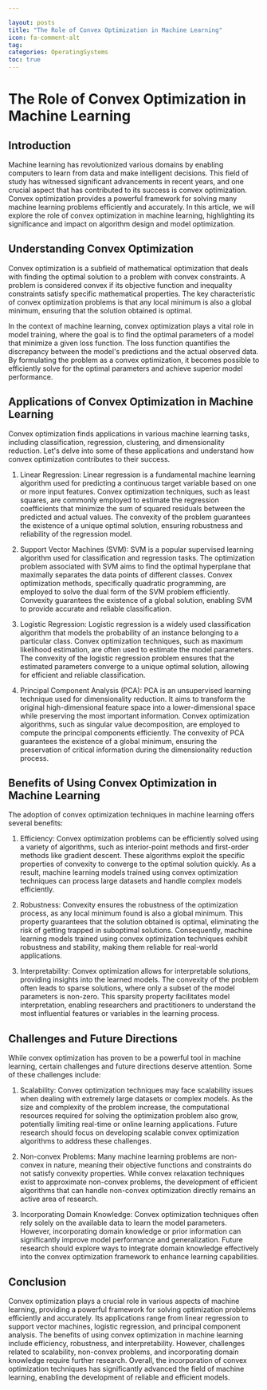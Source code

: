 ```yaml
---

layout: posts
title: "The Role of Convex Optimization in Machine Learning"
icon: fa-comment-alt
tag:      
categories: OperatingSystems
toc: true
---
```




# The Role of Convex Optimization in Machine Learning

## Introduction

Machine learning has revolutionized various domains by enabling computers to learn from data and make intelligent decisions. This field of study has witnessed significant advancements in recent years, and one crucial aspect that has contributed to its success is convex optimization. Convex optimization provides a powerful framework for solving many machine learning problems efficiently and accurately. In this article, we will explore the role of convex optimization in machine learning, highlighting its significance and impact on algorithm design and model optimization.

## Understanding Convex Optimization

Convex optimization is a subfield of mathematical optimization that deals with finding the optimal solution to a problem with convex constraints. A problem is considered convex if its objective function and inequality constraints satisfy specific mathematical properties. The key characteristic of convex optimization problems is that any local minimum is also a global minimum, ensuring that the solution obtained is optimal.

In the context of machine learning, convex optimization plays a vital role in model training, where the goal is to find the optimal parameters of a model that minimize a given loss function. The loss function quantifies the discrepancy between the model's predictions and the actual observed data. By formulating the problem as a convex optimization, it becomes possible to efficiently solve for the optimal parameters and achieve superior model performance.

## Applications of Convex Optimization in Machine Learning

Convex optimization finds applications in various machine learning tasks, including classification, regression, clustering, and dimensionality reduction. Let's delve into some of these applications and understand how convex optimization contributes to their success.

1. Linear Regression:
Linear regression is a fundamental machine learning algorithm used for predicting a continuous target variable based on one or more input features. Convex optimization techniques, such as least squares, are commonly employed to estimate the regression coefficients that minimize the sum of squared residuals between the predicted and actual values. The convexity of the problem guarantees the existence of a unique optimal solution, ensuring robustness and reliability of the regression model.

2. Support Vector Machines (SVM):
SVM is a popular supervised learning algorithm used for classification and regression tasks. The optimization problem associated with SVM aims to find the optimal hyperplane that maximally separates the data points of different classes. Convex optimization methods, specifically quadratic programming, are employed to solve the dual form of the SVM problem efficiently. Convexity guarantees the existence of a global solution, enabling SVM to provide accurate and reliable classification.

3. Logistic Regression:
Logistic regression is a widely used classification algorithm that models the probability of an instance belonging to a particular class. Convex optimization techniques, such as maximum likelihood estimation, are often used to estimate the model parameters. The convexity of the logistic regression problem ensures that the estimated parameters converge to a unique optimal solution, allowing for efficient and reliable classification.

4. Principal Component Analysis (PCA):
PCA is an unsupervised learning technique used for dimensionality reduction. It aims to transform the original high-dimensional feature space into a lower-dimensional space while preserving the most important information. Convex optimization algorithms, such as singular value decomposition, are employed to compute the principal components efficiently. The convexity of PCA guarantees the existence of a global minimum, ensuring the preservation of critical information during the dimensionality reduction process.

## Benefits of Using Convex Optimization in Machine Learning

The adoption of convex optimization techniques in machine learning offers several benefits:

1. Efficiency:
Convex optimization problems can be efficiently solved using a variety of algorithms, such as interior-point methods and first-order methods like gradient descent. These algorithms exploit the specific properties of convexity to converge to the optimal solution quickly. As a result, machine learning models trained using convex optimization techniques can process large datasets and handle complex models efficiently.

2. Robustness:
Convexity ensures the robustness of the optimization process, as any local minimum found is also a global minimum. This property guarantees that the solution obtained is optimal, eliminating the risk of getting trapped in suboptimal solutions. Consequently, machine learning models trained using convex optimization techniques exhibit robustness and stability, making them reliable for real-world applications.

3. Interpretability:
Convex optimization allows for interpretable solutions, providing insights into the learned models. The convexity of the problem often leads to sparse solutions, where only a subset of the model parameters is non-zero. This sparsity property facilitates model interpretation, enabling researchers and practitioners to understand the most influential features or variables in the learning process.

## Challenges and Future Directions

While convex optimization has proven to be a powerful tool in machine learning, certain challenges and future directions deserve attention. Some of these challenges include:

1. Scalability:
Convex optimization techniques may face scalability issues when dealing with extremely large datasets or complex models. As the size and complexity of the problem increase, the computational resources required for solving the optimization problem also grow, potentially limiting real-time or online learning applications. Future research should focus on developing scalable convex optimization algorithms to address these challenges.

2. Non-convex Problems:
Many machine learning problems are non-convex in nature, meaning their objective functions and constraints do not satisfy convexity properties. While convex relaxation techniques exist to approximate non-convex problems, the development of efficient algorithms that can handle non-convex optimization directly remains an active area of research.

3. Incorporating Domain Knowledge:
Convex optimization techniques often rely solely on the available data to learn the model parameters. However, incorporating domain knowledge or prior information can significantly improve model performance and generalization. Future research should explore ways to integrate domain knowledge effectively into the convex optimization framework to enhance learning capabilities.

## Conclusion

Convex optimization plays a crucial role in various aspects of machine learning, providing a powerful framework for solving optimization problems efficiently and accurately. Its applications range from linear regression to support vector machines, logistic regression, and principal component analysis. The benefits of using convex optimization in machine learning include efficiency, robustness, and interpretability. However, challenges related to scalability, non-convex problems, and incorporating domain knowledge require further research. Overall, the incorporation of convex optimization techniques has significantly advanced the field of machine learning, enabling the development of reliable and efficient models.